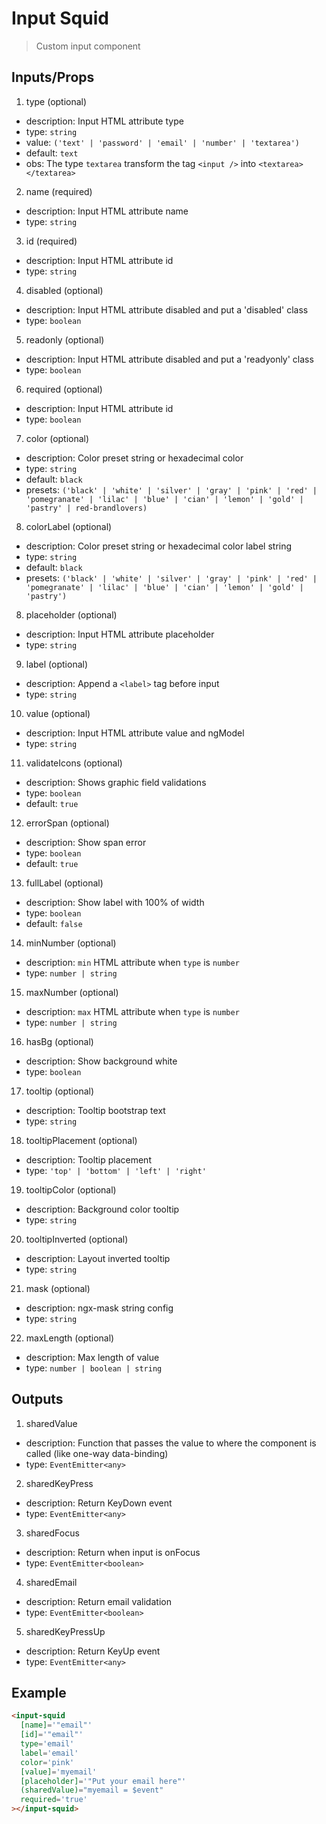 # Input Squid

> Custom input component

## Inputs/Props

1. type (optional)
  - description: Input HTML attribute type
  - type: `string`
  - value: `('text' | 'password' | 'email' | 'number' | 'textarea')`
  - default: `text`
  - obs: The type `textarea` transform the tag `<input />` into `<textarea></textarea>`

2. name (required)
  - description: Input HTML attribute name
  - type: `string`

3. id (required)
  - description: Input HTML attribute id
  - type: `string`

4. disabled (optional)
  - description: Input HTML attribute disabled and put a 'disabled' class 
  - type: `boolean`

5. readonly (optional)
  - description: Input HTML attribute disabled and put a 'readyonly' class 
  - type: `boolean`

6. required (optional)
  - description: Input HTML attribute id
  - type: `boolean`

7. color (optional)
  - description: Color preset string or hexadecimal color
  - type: `string`
  - default: `black`
  - presets: `('black' | 'white' | 'silver' | 'gray' | 'pink' | 'red' | 'pomegranate' | 'lilac' | 'blue' | 'cian' | 'lemon' | 'gold' | 'pastry' | red-brandlovers)`

8. colorLabel (optional)
  - description: Color preset string or hexadecimal color label string
  - type: `string`
  - default: `black`
  - presets: `('black' | 'white' | 'silver' | 'gray' | 'pink' | 'red' | 'pomegranate' | 'lilac' | 'blue' | 'cian' | 'lemon' | 'gold' | 'pastry')`

8. placeholder (optional)
  - description: Input HTML attribute placeholder
  - type: `string`

9. label (optional)
  - description: Append a `<label>` tag before input
  - type: `string`

10. value (optional)
  - description: Input HTML attribute value and ngModel
  - type: `string`

11. validateIcons (optional)
  - description: Shows graphic field validations
  - type: `boolean`
  - default: `true`

12. errorSpan (optional)
  - description: Show span error
  - type: `boolean`
  - default: `true`

13. fullLabel (optional)
  - description: Show label with 100% of width
  - type: `boolean`
  - default: `false`

14. minNumber (optional)
  - description: `min` HTML attribute when `type` is `number`
  - type: `number | string`

15. maxNumber (optional)
  - description: `max` HTML attribute when `type` is `number`
  - type: `number | string`

16. hasBg (optional)
  - description: Show background white
  - type: `boolean`

17. tooltip (optional)
  - description: Tooltip bootstrap text
  - type: `string`

18. tooltipPlacement (optional)
  - description: Tooltip placement
  - type: `'top' | 'bottom' | 'left' | 'right'`

19. tooltipColor (optional)
  - description: Background color tooltip
  - type: `string`

20. tooltipInverted (optional)
  - description: Layout inverted tooltip
  - type: `string`

21. mask (optional)
  - description: ngx-mask string config
  - type: `string`

22. maxLength (optional)
  - description: Max length of value
  - type: `number | boolean | string`

## Outputs

1. sharedValue
  - description: Function that passes the value to where the component is called (like one-way data-binding)
  - type: `EventEmitter<any>`

2. sharedKeyPress
  - description: Return KeyDown event
  - type: `EventEmitter<any>`

3. sharedFocus
  - description: Return when input is onFocus
  - type: `EventEmitter<boolean>`

4. sharedEmail
  - description: Return email validation
  - type: `EventEmitter<boolean>`

5. sharedKeyPressUp
- description: Return KeyUp event
- type: `EventEmitter<any>`

## Example

  ```html
  <input-squid
    [name]='"email"'
    [id]='"email"'
    type='email'
    label='email'
    color='pink'
    [value]='myemail'
    [placeholder]='"Put your email here"'
    (sharedValue)="myemail = $event"
    required='true'
  ></input-squid>
  ```
